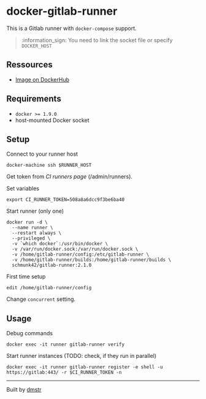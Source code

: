 # docker-gitlab-runner

This is a Gitlab runner with `docker-compose` support.

> :information_sign: You need to link the socket file or specify `DOCKER_HOST` 

## Ressources

- [Image on DockerHub](https://hub.docker.com/r/schmunk42/gitlab-runner/)

## Requirements

- `docker >= 1.9.0`
- host-mounted Docker socket

## Setup

Connect to your runner host

    docker-machine ssh $RUNNER_HOST

Get token from *CI runners page* (/admin/runners).

Set variables

    export CI_RUNNER_TOKEN=508a8a6dcc9f3be6ba40

Start runner (only one)

    docker run -d \
      --name runner \
      --restart always \
      --privileged \
      -v `which docker`:/usr/bin/docker \
      -v /var/run/docker.sock:/var/run/docker.sock \
      -v /home/gitlab-runner/config:/etc/gitlab-runner \
      -v /home/gitlab-runner/builds:/home/gitlab-runner/builds \
      schmunk42/gitlab-runner:2.1.0

First time setup

    edit /home/gitlab-runner/config

Change `concurrent` setting.

## Usage

Debug commands

    docker exec -it runner gitlab-runner verify

Start runner instances (TODO: check, if they run in parallel)

    docker exec -it runner gitlab-runner register -e shell -u https://gitlab:443/ -r $CI_RUNNER_TOKEN -n

---

Built by [dmstr](http://diemeisterei.de)